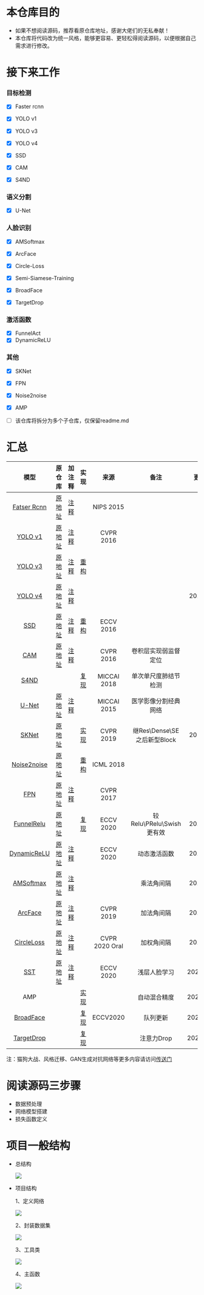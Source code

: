 # 本仓库目的

- 如果不想阅读源码，推荐看原仓库地址，感谢大佬们的无私奉献！
- 本仓库将代码改为统一风格，能够更容易、更轻松得阅读源码，以便根据自己需求进行修改。

# 接下来工作

### 目标检测
- [x] Faster rcnn
- [x] YOLO v1
- [x] YOLO v3
- [x] YOLO v4
- [x] SSD
- [x] CAM
- [x] S4ND


### 语义分割
- [x] U-Net

### 人脸识别
- [x] AMSoftmax
- [x] ArcFace
- [x] Circle-Loss
- [x] Semi-Siamese-Training
- [x] BroadFace
- [x] TargetDrop


### 激活函数
- [x] FunnelAct
- [x] DynamicReLU

### 其他
- [x] SKNet
- [x] FPN
- [x] Noise2noise
- [x] AMP
- [ ] 该仓库将拆分为多个子仓库，仅保留readme.md



# 汇总

|模型|原仓库|加注释|实现|来源|备注|更新|
|:---:|:----:|:---:|:------:|:------:|:------:|:------:|
|[Fatser Rcnn](https://arxiv.org/abs/1506.01497) |[原地址](https://zhuanlan.zhihu.com/p/32404424)|[注释](https://github.com/bobo0810/PytorchNetHub/tree/master/FasterRcnn_pytorch)||NIPS 2015||
|[YOLO v1](https://arxiv.org/abs/1506.02640) |[原地址](https://github.com/xiongzihua/pytorch-YOLO-v1)|[注释](https://github.com/bobo0810/PytorchNetHub/tree/master/Yolov1_pytorch)||CVPR 2016||
|[YOLO v3](https://pjreddie.com/media/files/papers/YOLOv3.pdf) |[原地址](https://github.com/eriklindernoren/PyTorch-YOLOv3)|[注释](https://github.com/bobo0810/PyTorch-YOLOv3-master)|[重构](https://github.com/bobo0810/PytorchNetHub/tree/master/Yolov3_pytorch)|||
|[YOLO v4](https://arxiv.org/pdf/2004.10934.pdf) |[原地址](https://github.com/Tianxiaomo/pytorch-YOLOv4)|[注释](https://github.com/bobo0810/YOLOv4_Pytorch)||||2020.4|
|[SSD](https://arxiv.org/abs/1512.02325)|[原地址](https://github.com/amdegroot/ssd.pytorch)|[注释](https://github.com/bobo0810/pytorchSSD)|[重构](https://github.com/bobo0810/PytorchNetHub/tree/master/SSD_pytorch)|ECCV 2016||
|[CAM](https://arxiv.org/pdf/1512.04150.pdf) |[原地址](https://github.com/jacobgil/keras-cam)|[注释](https://github.com/bobo0810/PytorchNetHub/tree/master/CAM_pytorch)||CVPR 2016|卷积层实现弱监督定位|
|[S4ND](https://arxiv.org/pdf/1805.02279.pdf?fbclid=IwAR0B3dI8tjvWz-Mk9Xpyymfnk-SNs6k8tw2B8HU3dTTP-vFinQURHGZSCQs) |||[复现](https://github.com/bobo0810/S4ND_Pytorch)|MICCAI 2018|单次单尺度肺结节检测|
|[U-Net](https://arxiv.org/abs/1505.04597)|[原地址](https://github.com/milesial/Pytorch-UNet)|[注释](https://github.com/bobo0810/PytorchNetHub/tree/master/UNet_pytorch) ||MICCAI 2015|医学影像分割经典网络|
|[SKNet]((https://arxiv.org/pdf/1903.06586.pdf))|[原地址](https://github.com/implus/SKNet)||[实现](https://github.com/bobo0810/SKNet_Pytorch)|CVPR 2019|继Res\Dense\SE之后新型Block|2019.5|
|[Noise2noise](https://arxiv.org/abs/1803.04189)|[原地址](https://github.com/joeylitalien/noise2noise-pytorch)||[重构](https://github.com/bobo0810/PytorchNetHub/tree/master/Noise2noise_pytorch)|ICML 2018||
|[FPN](https://arxiv.org/abs/1612.03144)|[原地址](https://github.com/kuangliu/pytorch-fpn)|[注释](https://github.com/bobo0810/PytorchNetHub/tree/master/FPN_pytorch)||CVPR 2017||
|[FunnelRelu](https://arxiv.org/pdf/2007.11824.pdf)|[原地址](https://github.com/megvii-model/FunnelAct) ||[复现](https://github.com/bobo0810/FunnelAct_Pytorch)|ECCV 2020|较Relu\PRelu\Swish更有效|2020.7|
|[DynamicReLU](https://arxiv.org/abs/2003.10027)|[原地址](https://github.com/Islanna/DynamicReLU)|[注释](https://github.com/bobo0810/DynamicReLU)||ECCV 2020|动态激活函数|2020.9|
|[AMSoftmax](https://arxiv.org/pdf/1801.05599.pdf)|[原地址](https://github.com/cavalleria/cavaface.pytorch)|[注释](https://github.com/bobo0810/FaceVerLoss)|||乘法角间隔|2020.9|
|[ArcFace](https://arxiv.org/abs/1801.07698)|[原地址](https://github.com/cavalleria/cavaface.pytorch)|[注释](https://github.com/bobo0810/FaceVerLoss)||CVPR 2019|加法角间隔|2020.9|
|[CircleLoss](https://arxiv.org/abs/2002.10857)|[原地址](https://github.com/xialuxi/CircleLoss_Face)|[注释](https://github.com/bobo0810/FaceVerLoss)||CVPR 2020 Oral|加权角间隔|2020.9|
|[SST](https://arxiv.org/abs/2007.08398)|[原地址](https://github.com/dituu/Semi-Siamese-Training)|[注释](https://github.com/bobo0810/Semi-Siamese-Training)||ECCV 2020|浅层人脸学习|2020.10|
|AMP|||[实现](https://github.com/bobo0810/PytorchNetHub/tree/master/AMP)||自动混合精度|2020.10|
|[BroadFace](https://arxiv.org/abs/2008.06674)|||[复现](https://github.com/bobo0810/BroadFace)|ECCV2020|队列更新|2020.10|
|[TargetDrop](https://arxiv.org/abs/2010.10716)|||[复现](https://github.com/bobo0810/TargetDrop)||注意力Drop|2020.10|

注：猫狗大战、风格迁移、GAN生成对抗网络等更多内容请访问[传送门](https://github.com/chenyuntc/pytorch-book)

# 阅读源码三步骤

- 数据预处理
- 网络模型搭建
- 损失函数定义

# 项目一般结构


- 总结构

  ![](https://github.com/bobo0810/imageRepo/blob/master/img/99053959.jpg)
  
  
- 项目结构

  1、定义网络
  
  ![](https://github.com/bobo0810/imageRepo/blob/master/img/16409622.jpg) 
  
   2、封装数据集
   
  ![](https://github.com/bobo0810/imageRepo/blob/master/img/38894621.jpg)
  
   3、工具类
   
  ![](https://github.com/bobo0810/imageRepo/blob/master/img/98583532.jpg)
  
   4、主函数
   
  ![](https://github.com/bobo0810/imageRepo/blob/master/img/32257225.jpg)

